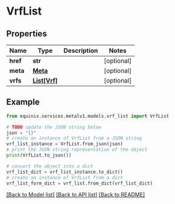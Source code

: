 # VrfList


## Properties

Name | Type | Description | Notes
------------ | ------------- | ------------- | -------------
**href** | **str** |  | [optional] 
**meta** | [**Meta**](Meta.md) |  | [optional] 
**vrfs** | [**List[Vrf]**](Vrf.md) |  | [optional] 

## Example

```python
from equinix.services.metalv1.models.vrf_list import VrfList

# TODO update the JSON string below
json = "{}"
# create an instance of VrfList from a JSON string
vrf_list_instance = VrfList.from_json(json)
# print the JSON string representation of the object
print(VrfList.to_json())

# convert the object into a dict
vrf_list_dict = vrf_list_instance.to_dict()
# create an instance of VrfList from a dict
vrf_list_form_dict = vrf_list.from_dict(vrf_list_dict)
```
[[Back to Model list]](../README.md#documentation-for-models) [[Back to API list]](../README.md#documentation-for-api-endpoints) [[Back to README]](../README.md)



